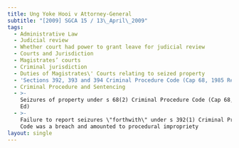 ```yaml
---
title: Ung Yoke Hooi v Attorney-General
subtitle: "[2009] SGCA 15 / 13\_April\_2009"
tags:
  - Administrative Law
  - Judicial review
  - Whether court had power to grant leave for judicial review
  - Courts and Jurisdiction
  - Magistrates’ courts
  - Criminal jurisdiction
  - Duties of Magistrates\' Courts relating to seized property
  - 'Sections 392, 393 and 394 Criminal Procedure Code (Cap 68, 1985 Rev Ed)'
  - Criminal Procedure and Sentencing
  - >-
    Seizures of property under s 68(2) Criminal Procedure Code (Cap 68, 1985 Rev
    Ed)
  - >-
    Failure to report seizures \"forthwith\" under s 392(1) Criminal Procedure
    Code was a breach and amounted to procedural impropriety
layout: single
---
```


